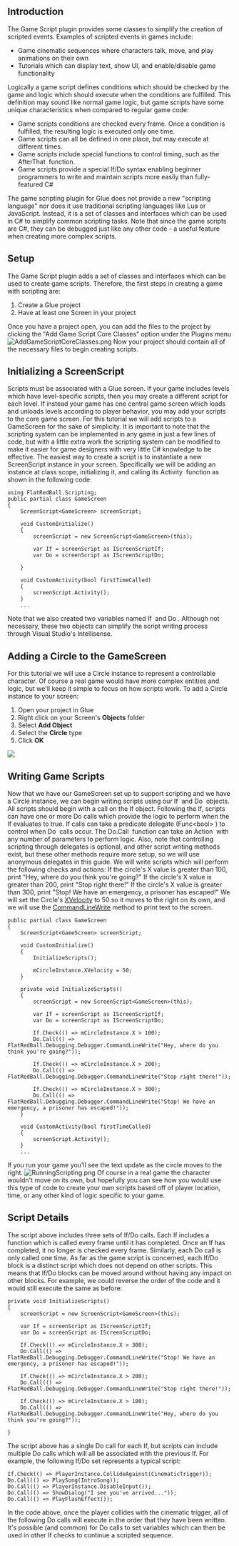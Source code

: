 ## Introduction

The Game Script plugin provides some classes to simplify the creation of scripted events. Examples of scripted events in games include:

-   Game cinematic sequences where characters talk, move, and play animations on their own
-   Tutorials which can display text, show UI, and enable/disable game functionality

Logically a game script defines conditions which should be checked by the game and logic which should execute when the conditions are fulfilled. This definition may sound like normal game logic, but game scripts have some unique characteristics when compared to regular game code:

-   Game scripts conditions are checked every frame. Once a condition is fulfilled, the resulting logic is executed only one time.
-   Game scripts can all be defined in one place, but may execute at different times.
-   Game scripts include special functions to control timing, such as the AfterThat  function.
-   Game scripts provide a special If/Do syntax enabling beginner programmers to write and maintain scripts more easily than fully-featured C#

The game scripting plugin for Glue does not provide a new "scripting language" nor does it use traditional scripting languages like Lua or JavaScript. Instead, it is a set of classes and interfaces which can be used in C# to simplify common scripting tasks. Note that since the game scripts are C#, they can be debugged just like any other code - a useful feature when creating more complex scripts.

## Setup

The Game Script plugin adds a set of classes and interfaces which can be used to create game scripts. Therefore, the first steps in creating a game with scripting are:

1.  Create a Glue project
2.  Have at least one Screen in your project

Once you have a project open, you can add the files to the project by clicking the "Add Game Script Core Classes" option under the Plugins menu ![AddGameScriptCoreClasses.png](/media/migrated_media-AddGameScriptCoreClasses.png) Now your project should contain all of the necessary files to begin creating scripts.

## Initializing a ScreenScript

Scripts must be associated with a Glue screen. If your game includes levels which have level-specific scripts, then you may create a different script for each level. If instead your game has one central game screen which loads and unloads levels according to player behavior, you may add your scripts to the core game screen. For this tutorial we will add scripts to a GameScreen for the sake of simplicity. It is important to note that the scripting system can be implemented in any game in just a few lines of code, but with a little extra work the scripting system can be modified to make it easier for game designers with very little C# knowledge to be effective. The easiest way to create a script is to instantiate a new ScreenScript instance in your screen. Specifically we will be adding an instance at class scope, initializing it, and calling its Activity  function as shown in the following code:

``` lang:c#
using FlatRedBall.Scripting;
public partial class GameScreen
{
    ScreenScript<GameScreen> screenScript;

    void CustomInitialize()
    {
        screenScript = new ScreenScript<GameScreen>(this);

        var If = screenScript as IScreenScriptIf;
        var Do = screenScript as IScreenScriptDo;

    }

    void CustomActivity(bool firstTimeCalled)
    {
        screenScript.Activity();
    }
    ...
```

Note that we also created two variables named If  and Do . Although not necessary, these two objects can simplify the script writing process through Visual Studio's Intellisense.

## Adding a Circle to the GameScreen

For this tutorial we will use a Circle instance to represent a controllable character. Of course a real game would have more complex entities and logic, but we'll keep it simple to focus on how scripts work. To add a Circle instance to your screen:

1.  Open your project in Glue
2.  Right click on your Screen's **Objects** folder
3.  Select **Add Object**
4.  Select the **Circle** type
5.  Click **OK**

[![](/media/2016-01-2019_December_15_222804.gif)](/media/2016-01-2019_December_15_222804.gif)

## Writing Game Scripts

Now that we have our GameScreen set up to support scripting and we have a Circle instance, we can begin writing scripts using our If  and Do  objects. All scripts should begin with a call on the If object. Following the If, scripts can have one or more Do calls which provide the logic to perform when the If evaluates to true. If calls can take a predicate delegate (Func\<bool\> ) to control when Do  calls occur. The Do.Call  function can take an Action  with any number of parameters to perform logic. Also, note that controlling scripting through delegates is optional, and other script writing methods exist, but these other methods require more setup, so we will use anonymous delegates in this guide. We will write scripts which will perform the following checks and actions: If the circle's X value is greater than 100, print "Hey, where do you think you're going?" If the circle's X value is greater than 200, print "Stop right there!" If the circle's X value is greater than 300, print "Stop! We have an emergency, a prisoner has escaped!" We will set the Circle's [XVelocity](/documentation/api/flatredball/positionedobject/velocity.md) to 50 so it moves to the right on its own, and we will use the [CommandLineWrite](/documentation/api/flatredball/debugging/debugger/commandlinewrite.md) method to print text to the screen.

``` lang:c#
public partial class GameScreen
{
    ScreenScript<GameScreen> screenScript;

    void CustomInitialize()
    {
        InitializeScripts();

        mCircleInstance.XVelocity = 50;
    }

    private void InitializeScripts()
    {
        screenScript = new ScreenScript<GameScreen>(this);

        var If = screenScript as IScreenScriptIf;
        var Do = screenScript as IScreenScriptDo;

        If.Check(() => mCircleInstance.X > 100);
        Do.Call(() => FlatRedBall.Debugging.Debugger.CommandLineWrite("Hey, where do you think you're going?"));

        If.Check(() => mCircleInstance.X > 200);
        Do.Call(() => FlatRedBall.Debugging.Debugger.CommandLineWrite("Stop right there!"));

        If.Check(() => mCircleInstance.X > 300);
        Do.Call(() => FlatRedBall.Debugging.Debugger.CommandLineWrite("Stop! We have an emergency, a prisoner has escaped!"));
    }

    void CustomActivity(bool firstTimeCalled)
    {
        screenScript.Activity();
    }
    ...
```

If you run your game you'll see the text update as the circle moves to the right. ![RunningScripting.png](/media/migrated_media-RunningScripting.png) Of course in a real game the character wouldn't move on its own, but hopefully you can see how you would use this type of code to create your own scripts based off of player location, time, or any other kind of logic specific to your game.

## Script Details

The script above includes three sets of If/Do calls. Each If includes a function which is called every frame until it has completed. Once an If has completed, it no longer is checked every frame. Similarly, each Do call is only called one time. As far as the game script is concerned, each If/Do block is a distinct script which does not depend on other scripts. This means that If/Do blocks can be moved around without having any impact on other blocks. For example, we could reverse the order of the code and it would still execute the same as before:

``` lang:c#
private void InitializeScripts()
{
    screenScript = new ScreenScript<GameScreen>(this);

    var If = screenScript as IScreenScriptIf;
    var Do = screenScript as IScreenScriptDo;

    If.Check(() => mCircleInstance.X > 300);
    Do.Call(() => FlatRedBall.Debugging.Debugger.CommandLineWrite("Stop! We have an emergency, a prisoner has escaped!"));

    If.Check(() => mCircleInstance.X > 200);
    Do.Call(() => FlatRedBall.Debugging.Debugger.CommandLineWrite("Stop right there!"));

    If.Check(() => mCircleInstance.X > 100);
    Do.Call(() => FlatRedBall.Debugging.Debugger.CommandLineWrite("Hey, where do you think you're going?"));

}
```

The script above has a single Do call for each If, but scripts can include multiple Do calls which will all be associated with the previous If. For example, the following If/Do set represents a typical script:

``` lang:c#
If.Check(() => PlayerInstance.CollideAgainst(CinematicTrigger));
Do.Call(() => PlaySong(IntroSong));
Do.Call(() => PlayerInstance.DisableInput());
Do.Call(() => ShowDialog("I see you've arrived..."));
Do.Call(() => PlayFlashEffect());
```

In the code above, once the player collides with the cinematic trigger, all of the following Do calls will execute in the order that they have been written. It's possible (and common) for Do calls to set variables which can then be used in other If checks to continue a scripted sequence.
